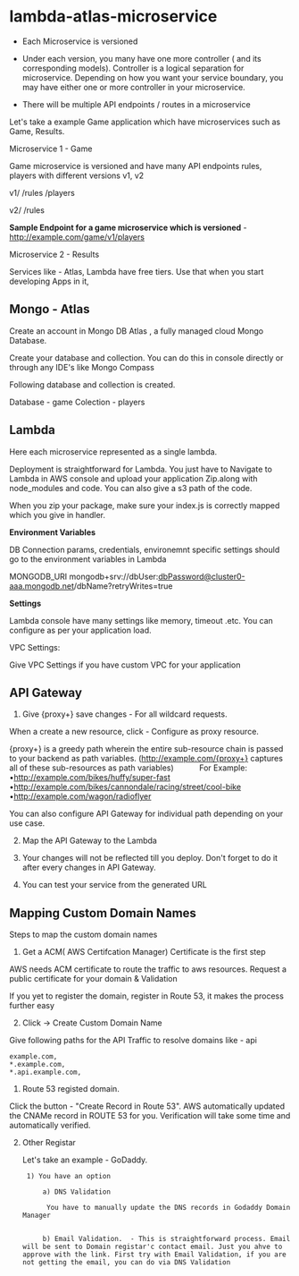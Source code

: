 # lambda-atlas-microservice


- Each Microservice is versioned

- Under each version, you many have one more controller ( and its corresponding models). 
Controller is a logical separation for microservice. Depending on how you want your service boundary, you may have either one or more controller in your microservice.

- There will be multiple API endpoints / routes in a microservice

Let's take a example Game application which have microservices such as Game, Results. 

Microservice 1 - Game

Game microservice is versioned and have many API endpoints rules, players with different versions v1, v2

v1/
/rules
/players

v2/
/rules

**Sample Endpoint for a game microservice which is versioned** - http://example.com/game/v1/players 



Microservice 2 - Results

Services like - Atlas, Lambda have free tiers. Use that when you start developing Apps in it,


## Mongo - Atlas

Create an account in Mongo DB Atlas , a fully managed cloud Mongo Database.

Create your database and collection. You can do this in console directly or through any IDE's like Mongo Compass

Following database and collection is created.

Database - game
Colection - players


## Lambda


Here each microservice represented as a single lambda.

Deployment is straightforward for Lambda. You just have to Navigate to Lambda in AWS console and upload your application Zip.along with node_modules and code.  You can also give a s3 path of the code.

When you zip your package, make sure your index.js is correctly mapped which you give in handler. 

**Environment Variables**

DB Connection params, credentials, environemnt specific settings should go to the environment variables in Lambda

MONGODB_URI  mongodb+srv://dbUser:dbPassword@cluster0-aaa.mongodb.net/dbName?retryWrites=true

**Settings**

Lambda console have many settings like memory, timeout .etc.  You can configure as per your application load.

VPC Settings:

Give VPC Settings if you have custom VPC for your application



## API Gateway

1) Give {proxy+} save changes - For all wildcard requests.

 When a create a new resource, click - Configure as proxy resource.


 {proxy+} is a greedy path wherein the entire sub-resource chain is passed to your backend as path variables.
(http://example.com/{proxy+} captures all of these sub-resources as path variables)
   For Example:
   •http://example.com/bikes/huffy/super-fast
   •http://example.com/bikes/cannondale/racing/street/cool-bike
   •http://example.com/wagon/radioflyer

You can also configure API Gateway for individual path depending on your use case.

2) Map the API Gateway to the Lambda

3) Your changes will not be reflected till you deploy. Don't forget to do it after every changes in API Gateway.

4) You can test your service from the generated URL


## Mapping Custom Domain Names

Steps to map the custom domain names

1) Get a ACM( AWS Certifcation Manager) Certificate is the first step

AWS needs ACM certificate to route the traffic to aws resources. 
Request a public certificate for your domain & Validation


If you yet to register the domain, register in Route 53, it makes the process further easy


2) Click -> Create Custom Domain Name 

Give following paths for the API Traffic to resolve domains like - api

    example.com,
    *.example.com,
    *.api.example.com,



1)  Route 53 registed domain. 
    
Click the  button - "Create Record in Route 53". AWS automatically updated the CNAMe record in ROUTE 53 for you.
Verification will take some time and automatically verified.

2) Other Registar

    Let's take an example - GoDaddy.
     
        1) You have an option 

            a) DNS Validation

             You have to manually update the DNS records in Godaddy Domain Manager
       

            b) Email Validation.  - This is straightforward process. Email will be sent to Domain registar'c contact email. Just you ahve to approve with the link. First try with Email Validation, if you are not getting the email, you can do via DNS Validation

